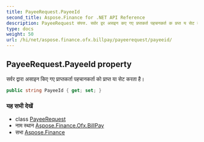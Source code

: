 ```yaml
---
title: PayeeRequest.PayeeId
second_title: Aspose.Finance for .NET API Reference
description: PayeeRequest संपत्त. सर्वर द्वर असइन कए गए प्रप्तकर्त पहचनकर्त क प्रप्त य सेट करत है
type: docs
weight: 50
url: /hi/net/aspose.finance.ofx.billpay/payeerequest/payeeid/
---
```

## PayeeRequest.PayeeId property

सर्वर द्वारा असाइन किए गए प्राप्तकर्ता पहचानकर्ता को प्राप्त या सेट करता है।

```csharp
public string PayeeId { get; set; }
```

### यह सभी देखें

* class [PayeeRequest](../)
* नाम स्थान [Aspose.Finance.Ofx.BillPay](../../payeerequest/)
* सभा [Aspose.Finance](../../../)



